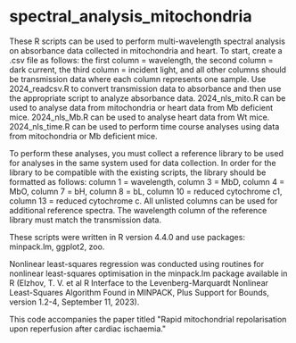 # spectral_analysis_mitochondria
These R scripts can be used to perform multi-wavelength spectral analysis on absorbance data collected in mitochondria and heart.
To start, create a .csv file as follows: the first column = wavelength, the second column = dark current, the third column = incident light, and all other columns should be transmission data where each column represents one sample.
Use 2024_readcsv.R to convert transmission data to absorbance and then use the appropriate script to analyze absorbance data.
2024_nls_mito.R can be used to analyse data from mitochondria or heart data from Mb deficient mice.
2024_nls_Mb.R can be used to analyse heart data from Wt mice.
2024_nls_time.R can be used to perform time course analyses using data from mitochondria or Mb deficient mice.

To perform these analyses, you must collect a reference library to be used for analyses in the same system used for data collection. In order for the library to be compatible with the existing scripts, the library should be formatted as follows: column 1 = wavelength, column 3 = MbD, column 4 = MbO, column 7 = bH, column 8 = bL, column 10 = reduced cytochrome c1, column 13 = reduced cytochrome c. All unlisted columns can be used for additional reference spectra. The wavelength column of the reference library must match the transmission data.

These scripts were written in R version 4.4.0 and use packages: minpack.lm, ggplot2, zoo.

Nonlinear least-squares regression was conducted using routines for nonlinear least-squares optimisation in the minpack.lm package available in R (Elzhov, T. V. et al R Interface to the Levenberg-Marquardt Nonlinear Least-Squares Algorithm Found in MINPACK, Plus Support for Bounds, version 1.2-4, September 11, 2023).

This code accompanies the paper titled "Rapid mitochondrial repolarisation upon reperfusion after cardiac ischaemia." 
